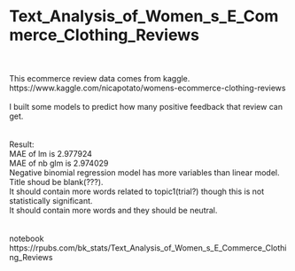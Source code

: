 # Text_Analysis_of_Women_s_E_Commerce_Clothing_Reviews
<br>
<br>
This ecommerce review data comes from kaggle.
<br>
https://www.kaggle.com/nicapotato/womens-ecommerce-clothing-reviews
<br>
<br>
I built some models to predict how many positive feedback that review can get.
<br>
<br>
<br>
Result:
<br>
MAE of lm is  2.977924 
<br>
MAE of nb glm is  2.974029
<br>
Negative binomial regression model has more variables than linear model.
<br>
Title shoud be blank(???).
<br>
It should contain more words related to topic1(trial?) though this is not statistically significant.
<br>
It should contain more words and they should be neutral.


<br>
<br>
<br>
notebook
<br>
https://rpubs.com/bk_stats/Text_Analysis_of_Women_s_E_Commerce_Clothing_Reviews
